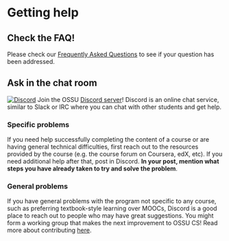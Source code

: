 # Getting help
## Check the FAQ!
Please check our [Frequently Asked Questions](FAQ.md) to see if your question has been addressed.
## Ask in the chat room
[![Discord](https://img.shields.io/discord/744385009028431943.svg?label=&logo=discord&logoColor=ffffff&color=7389D8&labelColor=6A7EC2)](https://discord.gg/5pUhfpX) Join the OSSU [Discord server](https://discord.gg/5pUhfpX)! Discord is an online chat service, similar to Slack or IRC where you can chat with other students and get help.
### Specific problems
If you need help successfully completing the content of a course or are having general technical difficulties, first reach out to the resources provided by the course (e.g. the course forum on Coursera, edX, etc). If you need additional help after that, post in Discord. **In your post, mention what steps you have already taken to try and solve the problem**.
### General problems
If you have general problems with the program not specific to any course, such as preferring textbook-style learning over MOOCs, Discord is a good place to reach out to people who may have great suggestions. You might form a working group that makes the next improvement to OSSU CS! Read more about contributing [here](CONTRIBUTING.md).
